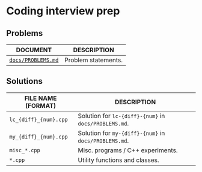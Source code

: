 # Coding interview prep

## Problems

| DOCUMENT | DESCRIPTION |
| -------- | ----------- |
| [`docs/PROBLEMS.md`](/docs/PROBLEMS.md) | Problem statements. |

## Solutions

| FILE NAME (FORMAT) | DESCRIPTION |
| ------------------ | ----------- |
| `lc_{diff}_{num}.cpp` | Solution for `lc-{diff}-{num}` in `docs/PROBLEMS.md`. |
| `my_{diff}_{num}.cpp` | Solution for `my-{diff}-{num}` in `docs/PROBLEMS.md`. |
| `misc_*.cpp` | Misc. programs / C++ experiments. |
| `*.cpp` | Utility functions and classes. |
